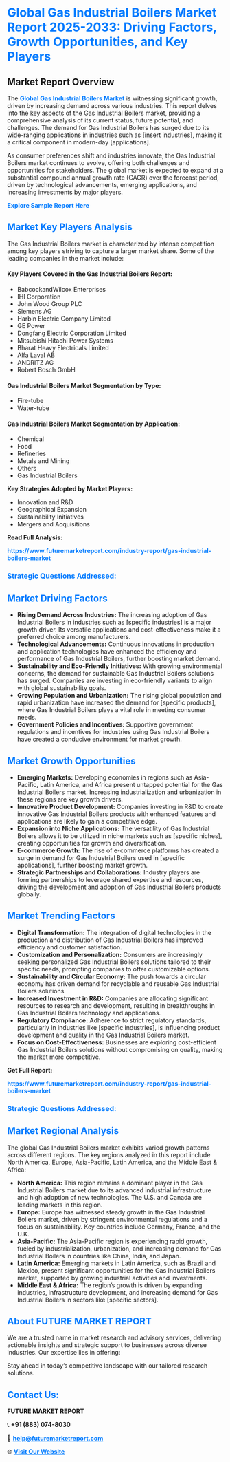 <h1 style="color: #007BFF;">Global Gas Industrial Boilers Market Report 2025-2033: Driving Factors, Growth Opportunities, and Key Players</h1>

<section id="overview">
<h2>Market Report Overview</h2>
<p>The <a href="https://www.futuremarketreport.com/industry-report/gas-industrial-boilers-market" style="color: #007BFF; text-decoration: none;"><strong>Global Gas Industrial Boilers Market</strong></a> is witnessing significant growth, driven by increasing demand across various industries. This report delves into the key aspects of the Gas Industrial Boilers market, providing a comprehensive analysis of its current status, future potential, and challenges. The demand for Gas Industrial Boilers has surged due to its wide-ranging applications in industries such as [insert industries], making it a critical component in modern-day [applications].</p>
<p>As consumer preferences shift and industries innovate, the Gas Industrial Boilers market continues to evolve, offering both challenges and opportunities for stakeholders. The global market is expected to expand at a substantial compound annual growth rate (CAGR) over the forecast period, driven by technological advancements, emerging applications, and increasing investments by major players.</p>
</section>

<section id="overview">
<p><a href="https://www.futuremarketreport.com/request-sample/reportId=124559" style="color: #007BFF; text-decoration: none;"><strong>Explore Sample Report Here</strong></a></p>
</section>

<section id="key-players">
<h2 style="color: #007BFF;">Market Key Players Analysis</h2>
<p>The Gas Industrial Boilers market is characterized by intense competition among key players striving to capture a larger market share. Some of the leading companies in the market include:</p>
<h4>Key Players Covered in the Gas Industrial Boilers Report:</h4>
<ul><li>BabcockandWilcox Enterprises</li><li>IHI Corporation</li><li>John Wood Group PLC</li><li>Siemens AG</li><li>Harbin Electric Company Limited</li><li>GE Power</li><li>Dongfang Electric Corporation Limited</li><li>Mitsubishi Hitachi Power Systems</li><li>Bharat Heavy Electricals Limited</li><li>Alfa Laval AB</li><li>ANDRITZ AG</li><li>Robert Bosch GmbH</li></ul>
<h4>Gas Industrial Boilers Market Segmentation by Type:</h4>
<ul><li>Fire-tube</li><li>Water-tube</li></ul>

<h4>Gas Industrial Boilers Market Segmentation by Application:</h4>
<ul><li>Chemical</li><li>Food</li><li>Refineries</li><li>Metals and Mining</li><li>Others</li><li>Gas Industrial Boilers</li></ul>
<p><strong>Key Strategies Adopted by Market Players:</strong></p>
<ul>
<li>Innovation and R&D</li>
<li>Geographical Expansion</li>
<li>Sustainability Initiatives</li>
<li>Mergers and Acquisitions</li>
</ul>
</section>

<section>
<p><strong>Read Full Analysis: </strong></p><a href="https://www.futuremarketreport.com/industry-report/gas-industrial-boilers-market" style="color: #007BFF; text-decoration: none;"><strong>https://www.futuremarketreport.com/industry-report/gas-industrial-boilers-market</strong></a>
<h3 style="color: #007BFF;">Strategic Questions Addressed:</h3>
</section>

<section id="driving-factors">
<h2 style="color: #007BFF;">Market Driving Factors</h2>
<ul>
<li><strong>Rising Demand Across Industries:</strong> The increasing adoption of Gas Industrial Boilers in industries such as [specific industries] is a major growth driver. Its versatile applications and cost-effectiveness make it a preferred choice among manufacturers.</li>
<li><strong>Technological Advancements:</strong> Continuous innovations in production and application technologies have enhanced the efficiency and performance of Gas Industrial Boilers, further boosting market demand.</li>
<li><strong>Sustainability and Eco-Friendly Initiatives:</strong> With growing environmental concerns, the demand for sustainable Gas Industrial Boilers solutions has surged. Companies are investing in eco-friendly variants to align with global sustainability goals.</li>
<li><strong>Growing Population and Urbanization:</strong> The rising global population and rapid urbanization have increased the demand for [specific products], where Gas Industrial Boilers plays a vital role in meeting consumer needs.</li>
<li><strong>Government Policies and Incentives:</strong> Supportive government regulations and incentives for industries using Gas Industrial Boilers have created a conducive environment for market growth.</li>
</ul>
</section>

<section id="growth-opportunities">
<h2 style="color: #007BFF;">Market Growth Opportunities</h2>
<ul>
<li><strong>Emerging Markets:</strong> Developing economies in regions such as Asia-Pacific, Latin America, and Africa present untapped potential for the Gas Industrial Boilers market. Increasing industrialization and urbanization in these regions are key growth drivers.</li>
<li><strong>Innovative Product Development:</strong> Companies investing in R&D to create innovative Gas Industrial Boilers products with enhanced features and applications are likely to gain a competitive edge.</li>
<li><strong>Expansion into Niche Applications:</strong> The versatility of Gas Industrial Boilers allows it to be utilized in niche markets such as [specific niches], creating opportunities for growth and diversification.</li>
<li><strong>E-commerce Growth:</strong> The rise of e-commerce platforms has created a surge in demand for Gas Industrial Boilers used in [specific applications], further boosting market growth.</li>
<li><strong>Strategic Partnerships and Collaborations:</strong> Industry players are forming partnerships to leverage shared expertise and resources, driving the development and adoption of Gas Industrial Boilers products globally.</li>
</ul>
</section>

<section id="trending-factors">
<h2 style="color: #007BFF;">Market Trending Factors</h2>
<ul>
<li><strong>Digital Transformation:</strong> The integration of digital technologies in the production and distribution of Gas Industrial Boilers has improved efficiency and customer satisfaction.</li>
<li><strong>Customization and Personalization:</strong> Consumers are increasingly seeking personalized Gas Industrial Boilers solutions tailored to their specific needs, prompting companies to offer customizable options.</li>
<li><strong>Sustainability and Circular Economy:</strong> The push towards a circular economy has driven demand for recyclable and reusable Gas Industrial Boilers solutions.</li>
<li><strong>Increased Investment in R&D:</strong> Companies are allocating significant resources to research and development, resulting in breakthroughs in Gas Industrial Boilers technology and applications.</li>
<li><strong>Regulatory Compliance:</strong> Adherence to strict regulatory standards, particularly in industries like [specific industries], is influencing product development and quality in the Gas Industrial Boilers market.</li>
<li><strong>Focus on Cost-Effectiveness:</strong> Businesses are exploring cost-efficient Gas Industrial Boilers solutions without compromising on quality, making the market more competitive.</li>
</ul>
</section>

<section>
<p><strong>Get Full Report: </strong></p><a href="https://www.futuremarketreport.com/industry-report/gas-industrial-boilers-market" style="color: #007BFF; text-decoration: none;"><strong>https://www.futuremarketreport.com/industry-report/gas-industrial-boilers-market</strong></a>
<h3 style="color: #007BFF;">Strategic Questions Addressed:</h3>
</section>


<section id="regional-analysis">
<h2 style="color: #007BFF;">Market Regional Analysis</h2>
<p>The global Gas Industrial Boilers market exhibits varied growth patterns across different regions. The key regions analyzed in this report include North America, Europe, Asia-Pacific, Latin America, and the Middle East & Africa:</p>
<ul>
<li><strong>North America:</strong> This region remains a dominant player in the Gas Industrial Boilers market due to its advanced industrial infrastructure and high adoption of new technologies. The U.S. and Canada are leading markets in this region.</li>
<li><strong>Europe:</strong> Europe has witnessed steady growth in the Gas Industrial Boilers market, driven by stringent environmental regulations and a focus on sustainability. Key countries include Germany, France, and the U.K.</li>
<li><strong>Asia-Pacific:</strong> The Asia-Pacific region is experiencing rapid growth, fueled by industrialization, urbanization, and increasing demand for Gas Industrial Boilers in countries like China, India, and Japan.</li>
<li><strong>Latin America:</strong> Emerging markets in Latin America, such as Brazil and Mexico, present significant opportunities for the Gas Industrial Boilers market, supported by growing industrial activities and investments.</li>
<li><strong>Middle East & Africa:</strong> The region’s growth is driven by expanding industries, infrastructure development, and increasing demand for Gas Industrial Boilers in sectors like [specific sectors].</li>
</ul>
</section>

<footer>
<h2 style="color: #007BFF;">About FUTURE MARKET REPORT</h2>
<p>We are a trusted name in market research and advisory services, delivering actionable insights and strategic support to businesses across diverse industries. Our expertise lies in offering:</p>

<p>Stay ahead in today’s competitive landscape with our tailored research solutions.</p>

<h2 style="color: #007BFF;">Contact Us:</h2>
<p><strong>FUTURE MARKET REPORT</strong></p>
<p>📞 <strong>+91 (883) 074-8030</strong></p>
<p>📧 <strong><a href="mailto:help@futuremarketreport.com" style="color: #007BFF;">help@futuremarketreport.com</a></strong></p>
<p>🌐 <strong><a href="https://www.futuremarketreport.com/" style="color: #007BFF;">Visit Our Website</a></strong></p>
</footer>